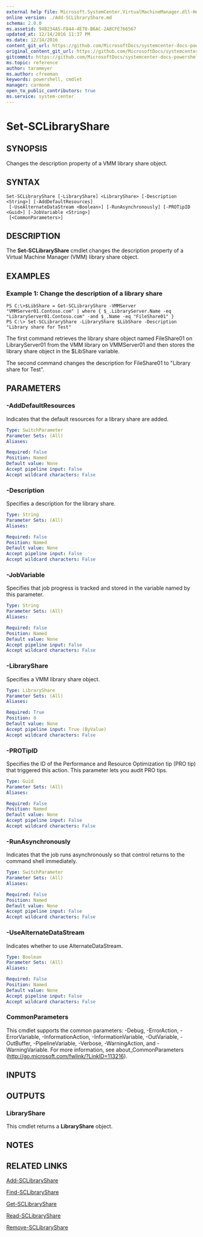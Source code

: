 ```yaml
---
external help file: Microsoft.SystemCenter.VirtualMachineManager.dll-Help.xml
online version: ./Add-SCLibraryShare.md
schema: 2.0.0
ms.assetid: 94B234A5-F844-4E70-B6AC-2A8CFE766567
updated_at: 12/14/2016 11:37 PM
ms.date: 12/14/2016
content_git_url: https://github.com/MicrosoftDocs/systemcenter-docs-powershell/blob/master/systemcenter-cmdlets/SystemCenter2016/VirtualMachineManager/v1/Set-SCLibraryShare.md
original_content_git_url: https://github.com/MicrosoftDocs/systemcenter-docs-powershell/blob/master/systemcenter-cmdlets/SystemCenter2016/VirtualMachineManager/v1/Set-SCLibraryShare.md
gitcommit: https://github.com/MicrosoftDocs/systemcenter-docs-powershell/blob/ddd0fefc9adaabb9394eb6c21b33370913d1830d/systemcenter-cmdlets/SystemCenter2016/VirtualMachineManager/v1/Set-SCLibraryShare.md
ms.topic: reference
author: tarameyer
ms.author: cfreeman
keywords: powershell, cmdlet
manager: carmonm
open_to_public_contributors: true
ms.service: system-center
---
```


# Set-SCLibraryShare

## SYNOPSIS
Changes the description property of a VMM library share object.

## SYNTAX

```
Set-SCLibraryShare [-LibraryShare] <LibraryShare> [-Description <String>] [-AddDefaultResources]
 [-UseAlternateDataStream <Boolean>] [-RunAsynchronously] [-PROTipID <Guid>] [-JobVariable <String>]
 [<CommonParameters>]
```

## DESCRIPTION
The **Set-SCLibraryShare** cmdlet changes the description property of a Virtual Machine Manager (VMM) library share object.

## EXAMPLES

### Example 1: Change the description of a library share
```
PS C:\>$LibShare = Get-SCLibraryShare -VMMServer "VMMServer01.Contoso.com" | where { $_.LibraryServer.Name -eq "LibraryServer01.Contoso.com" -and $_.Name -eq "FileShare01" } 
PS C:\> Set-SCLibraryShare -LibraryShare $LibShare -Description "Library share for Test"
```

The first command retrieves the library share object named FileShare01 on LibraryServer01 from the VMM library on VMMServer01 and then stores the library share object in the $LibShare variable.

The second command changes the description for FileShare01 to "Library share for Test".

## PARAMETERS

### -AddDefaultResources
Indicates that the default resources for a library share are added.

```yaml
Type: SwitchParameter
Parameter Sets: (All)
Aliases: 

Required: False
Position: Named
Default value: None
Accept pipeline input: False
Accept wildcard characters: False
```

### -Description
Specifies a description for the library share.

```yaml
Type: String
Parameter Sets: (All)
Aliases: 

Required: False
Position: Named
Default value: None
Accept pipeline input: False
Accept wildcard characters: False
```

### -JobVariable
Specifies that job progress is tracked and stored in the variable named by this parameter.

```yaml
Type: String
Parameter Sets: (All)
Aliases: 

Required: False
Position: Named
Default value: None
Accept pipeline input: False
Accept wildcard characters: False
```

### -LibraryShare
Specifies a VMM library share object.

```yaml
Type: LibraryShare
Parameter Sets: (All)
Aliases: 

Required: True
Position: 0
Default value: None
Accept pipeline input: True (ByValue)
Accept wildcard characters: False
```

### -PROTipID
Specifies the ID of the Performance and Resource Optimization tip (PRO tip) that triggered this action.
This parameter lets you audit PRO tips.

```yaml
Type: Guid
Parameter Sets: (All)
Aliases: 

Required: False
Position: Named
Default value: None
Accept pipeline input: False
Accept wildcard characters: False
```

### -RunAsynchronously
Indicates that the job runs asynchronously so that control returns to the command shell immediately.

```yaml
Type: SwitchParameter
Parameter Sets: (All)
Aliases: 

Required: False
Position: Named
Default value: None
Accept pipeline input: False
Accept wildcard characters: False
```

### -UseAlternateDataStream
Indicates whether to use AlternateDataStream.

```yaml
Type: Boolean
Parameter Sets: (All)
Aliases: 

Required: False
Position: Named
Default value: None
Accept pipeline input: False
Accept wildcard characters: False
```

### CommonParameters
This cmdlet supports the common parameters: -Debug, -ErrorAction, -ErrorVariable, -InformationAction, -InformationVariable, -OutVariable, -OutBuffer, -PipelineVariable, -Verbose, -WarningAction, and -WarningVariable. For more information, see about_CommonParameters (http://go.microsoft.com/fwlink/?LinkID=113216).

## INPUTS

## OUTPUTS

### LibraryShare
This cmdlet returns a **LibraryShare** object.

## NOTES

## RELATED LINKS

[Add-SCLibraryShare](xref:SystemCenter2016/VirtualMachineManager/v1/Add-SCLibraryShare.md)

[Find-SCLibraryShare](xref:SystemCenter2016/VirtualMachineManager/v1/Find-SCLibraryShare.md)

[Get-SCLibraryShare](xref:SystemCenter2016/VirtualMachineManager/v1/Get-SCLibraryShare.md)

[Read-SCLibraryShare](xref:SystemCenter2016/VirtualMachineManager/v1/Read-SCLibraryShare.md)

[Remove-SCLibraryShare](xref:SystemCenter2016/VirtualMachineManager/v1/Remove-SCLibraryShare.md)

